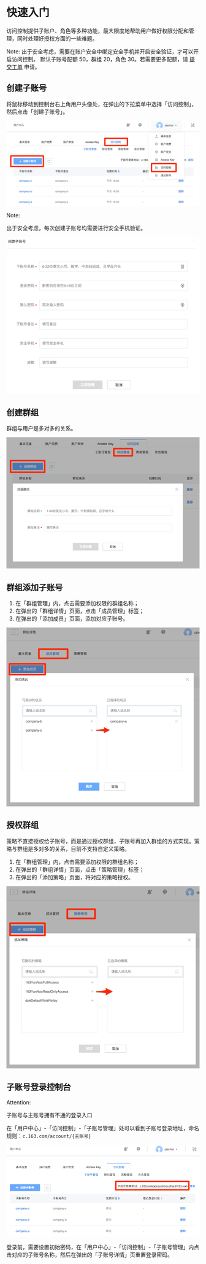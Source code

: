 # 快速入门

访问控制提供子账户、角色等多种功能，最大限度地帮助用户做好权限分配和管理，同时处理好授权方面的一些难题。

<span>Note:</span>
出于安全考虑，需要在账户安全中绑定安全手机并开启安全验证，才可以开启访问控制。
默认子账号配额 50，群组 20，角色 30。若需要更多配额，请 [提交工单](http://yq-ci.163.com/dashboard#/m/ticket/create/?type=%E5%AE%89%E5%85%A8%E6%9C%8D%E5%8A%A1) 申请。


## 创建子账号

将鼠标移动到控制台右上角用户头像处，在弹出的下拉菜单中选择「访问控制」，然后点击「创建子账号」。

![](../image/访问控制使用指南-创建子账号.png)

<span>Note:</span><div class="alertContent">出于安全考虑，每次创建子账号均需要进行安全手机验证。</div>

![](../image/访问控制使用指南-创建子账号页面.png)

## 创建群组

群组与用户是多对多的关系。

![](../image/访问控制使用指南-创建群组.png)


## 群组添加子账号

1. 在「群组管理」内，点击需要添加权限的群组名称；
2. 在弹出的「群组详情」页面，点击「成员管理」标签；
3. 在弹出的「添加成员」页面，添加对应子账号。

![](../image/访问控制使用指南-群组添加子账号.png)

## 授权群组

策略不直接授权给子账号，而是通过授权群组，子账号再加入群组的方式实现。策略与群组是多对多的关系，目前不支持自定义策略。

1. 在「群组管理」内，点击需要添加权限的群组名称；
2. 在弹出的「群组详情」页面，点击「策略管理」标签；
3. 在弹出的「添加策略」页面，将对应的策略授权。

![](../image/访问控制使用指南-授权群组.png)

## 子账号登录控制台

<span>Attention:</span><div class="alertContent">子账号与主账号拥有不通的登录入口</div>

在「用户中心」-「访问控制」-「子账号管理」处可以看到子账号登录地址，命名规则：`c.163.com/account/{主账号}`


![](../image/访问控制使用指南-子账号登录控制台.png)

登录前，需要设置初始密码，在「用户中心」-「访问控制」-「子账号管理」内点击对应的子账号名称，然后在弹出的「子账号详情」页重置登录密码。